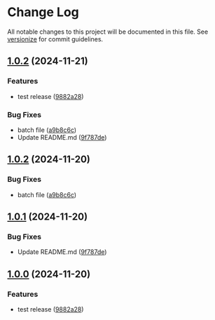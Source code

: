 # Change Log

All notable changes to this project will be documented in this file. See [versionize](https://github.com/versionize/versionize) for commit guidelines.

<a name="1.0.2"></a>
## [1.0.2](https://www.github.com/OpenCommissioning/OC_Assistant_OfficeLite/releases/tag/v1.0.2) (2024-11-21)

### Features

* test release ([9882a28](https://www.github.com/OpenCommissioning/OC_Assistant_OfficeLite/commit/9882a280dd26fc72b62ee233f23017b2d1844eb8))

### Bug Fixes

* batch file ([a9b8c6c](https://www.github.com/OpenCommissioning/OC_Assistant_OfficeLite/commit/a9b8c6cc8efb41a213b650f572ab758661b928c7))
* Update README.md ([9f787de](https://www.github.com/OpenCommissioning/OC_Assistant_OfficeLite/commit/9f787dec87e7e32a37c3ff306fe22edc64d7e11a))

<a name="1.0.2"></a>
## [1.0.2](https://www.github.com/OpenCommissioning/OC_Assistant_OfficeLite/releases/tag/v1.0.2) (2024-11-20)

### Bug Fixes

* batch file ([a9b8c6c](https://www.github.com/OpenCommissioning/OC_Assistant_OfficeLite/commit/a9b8c6cc8efb41a213b650f572ab758661b928c7))

<a name="1.0.1"></a>
## [1.0.1](https://www.github.com/OpenCommissioning/OC_Assistant_OfficeLite/releases/tag/v1.0.1) (2024-11-20)

### Bug Fixes

* Update README.md ([9f787de](https://www.github.com/OpenCommissioning/OC_Assistant_OfficeLite/commit/9f787dec87e7e32a37c3ff306fe22edc64d7e11a))

<a name="1.0.0"></a>
## [1.0.0](https://www.github.com/OpenCommissioning/OC_Assistant_OfficeLite/releases/tag/v1.0.0) (2024-11-20)

### Features

* test release ([9882a28](https://www.github.com/OpenCommissioning/OC_Assistant_OfficeLite/commit/9882a280dd26fc72b62ee233f23017b2d1844eb8))

